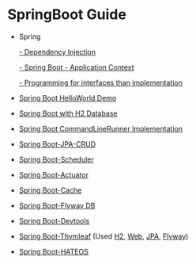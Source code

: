 # SpringBoot Guide
- Spring 

    [ - Dependency Injection](DependencyInjection.md)
    
    [ - Spring Boot - Application Context](spring-boot-applicationContext/README.md)
    
    [ - Programming for interfaces than implementation](ProgrammingInterface.md)
- [Spring Boot HelloWorld Demo](spring-boot-demo/README.md)
- [Spring Boot with H2 Database](spring-boot-H2DB/README.md)
- [Spring Boot CommandLineRunner Implementation](spring-boot-cmdLineRunner/README.md)
- [Spring Boot-JPA-CRUD](spring-boot-JPA-CRUD/README.md)
- [Spring Boot-Scheduler](spring-boot-scheduler/README.md)
- [Spring Boot-Actuator](spring-boot-actuator/README.md)
- [Spring Boot-Cache](spring-boot-cache/README.md)
- [Spring Boot-Flyway DB](spring-boot-flyway/README.md)
- [Spring Boot-Devtools](spring-boot-devtools/README.md)
- [Spring Boot-Thymleaf](spring-boot-thymleaf/README.md)  (Used [H2](spring-boot-H2DB/README.md), [Web](spring-boot-demo/README.md), [JPA](spring-boot-JPA-CRUD/README.md), [Flyway](spring-boot-flyway/README.md))
- [Spring Boot-HATEOS](spring-boot-hateos/README.md)